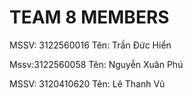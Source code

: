 # TEAM 8 MEMBERS

MSSV: 3122560016
Tên: Trần Đức Hiển

Mssv:3122560058
Tên: Nguyễn Xuân Phú

MSSV: 3120410620
Tên: Lê Thanh Vũ

